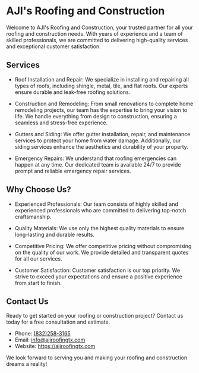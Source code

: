 # AJI's Roofing and Construction

Welcome to AJI's Roofing and Construction, your trusted partner for all your roofing and construction needs. With years of experience and a team of skilled professionals, we are committed to delivering high-quality services and exceptional customer satisfaction.

## Services

- Roof Installation and Repair: We specialize in installing and repairing all types of roofs, including shingle, metal, tile, and flat roofs. Our experts ensure durable and leak-free roofing solutions.

- Construction and Remodeling: From small renovations to complete home remodeling projects, our team has the expertise to bring your vision to life. We handle everything from design to construction, ensuring a seamless and stress-free experience.

- Gutters and Siding: We offer gutter installation, repair, and maintenance services to protect your home from water damage. Additionally, our siding services enhance the aesthetics and durability of your property.

- Emergency Repairs: We understand that roofing emergencies can happen at any time. Our dedicated team is available 24/7 to provide prompt and reliable emergency repair services.

## Why Choose Us?

- Experienced Professionals: Our team consists of highly skilled and experienced professionals who are committed to delivering top-notch craftsmanship.

- Quality Materials: We use only the highest quality materials to ensure long-lasting and durable results.

- Competitive Pricing: We offer competitive pricing without compromising on the quality of our work. We provide detailed and transparent quotes for all our services.

- Customer Satisfaction: Customer satisfaction is our top priority. We strive to exceed your expectations and ensure a positive experience from start to finish.

## Contact Us

Ready to get started on your roofing or construction project? Contact us today for a free consultation and estimate.
- Phone: [(832)258-3165](tel:8322583165)
- Email: [info@ajiroofingtx.com](mailto:support@ajiroofingtx.com)
- Website: https://ajiroofingtx.com

We look forward to serving you and making your roofing and construction dreams a reality!
